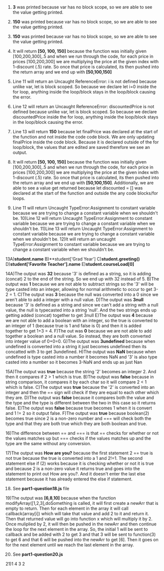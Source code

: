 1) **3** was printed because var has no block scope, so we are able to see the value getting printed.
2) **150** was printed because var has no block scope, so we are able to see the value getting printed.
3) **150** was printed because var has no block scope, so we are able to see the value getting printed.
4) It will return **[50, 100, 150]** because the function was initially given [100,200,300],.5 and when we run through the code, for each price in prices [100,200,300]
   we are multiplying the price at the given index with 1-discount (.5) rate. So once that price is calculated, its then pushed into the return array and we end up with
   **[50,100,150]**

5) Line 11 will return an Uncaught ReferenceError: i is not defined because unlike var, let is block scoped. So because we declare let i=0 inside the for
  loop, anything inside the loop/block stays in the loop/block causing the error.
6) Line 12 will return an Uncaught ReferenceError: discountedPrice is not defined because unlike var, let is block scoped. So because we declare discountedPrice inside the for
  loop, anything inside the loop/block stays in the loop/block causing the error.
7) Line 13 will return **150** because let finalPrice was declared at the start of the function and not inside the code code block. We are only updating finalPrice
  inside the code block. Because it is declared outside of the for loop/block, the values that are edited are saved therefore we see an output.
8) It will return **[50, 100, 150]** because the function was initially given [100,200,300],.5 and when we run through the code, for each price in prices [100,200,300]
   we are multiplying the price at the given index with 1-discount (.5) rate. So once that price is calculated, its then pushed into the return array and we end up with
   **[50,100,150]**. Additionally, we are able to see a value get returned because let discounted = [] was declared at the start of the function and outside
the any code blocks/for loops.

9) Line 11 will return Uncaught TypeError:Assignment to constant variable because we are trying to change a constant variable when we shouldn't be.
10)Line 12 will return Uncaught TypeError:Assignment to constant variable because we are trying to change a constant variable when we shouldn't be.
11)Line 13 will return Uncaught TypeError:Assignment to constant variable because we are trying to change a constant variable when we shouldn't be.
12)It will return an uncaught TypeError:Assignment to constant variable because we are trying to change a constant variable when we shouldn't be.

13A)**student.name**
  B)**student['Grad Year']
  C)**student.greeting()**
  D)**student['Favorite Teacher'].name**
  E)**student.courseLoad[0]**

14A)The output was **32** because '3' is defined as a string, so it is adding (concat) 2 to the end of the string. So we end up with 32 instead of 5.
  B)The output was **1** because we are not able to subtract strings so the '3' will be type casted into an integer, allowing for normal arithmetic to occur to get 3-2 = 1.
  C)The output was **3** because the null was converted into a 0 since we aren't able to add a integer with a null value.
  D)The output was **3null** because '3' is defined as a string and since we can't add a string with a null value, the null is typecasted into a string 'null'. And
    the two strings ends up getting added (concat) together to get 3null
  E)The output was **4** because we are not able to add a boolean with an integer, so the true is converted to an integer of 1 (because true is 1 and false is 0) and then
    it is added together to get 1+3 = 4.
  F)The out was **0** because we are not able to add together a boolean and a null value. So instead, they are both converted into integer value of 0+0=0.
  G)The output was **3undefined** because when undefined is converted into a string it just becomes undefined then its concatted with 3 to get 3undefined.
  H)The output was **NaN** because when undefined is type casted into a number it becomes NaN and '3' is also type casted into a number so it becomes 3-NaN and ends up as just Nan

15A)The output was **true** because the string '2' becomes an integer 2. And then it compares if 2 > 1 which is true.
  B)The output was **false** because in string comparison, it compares it by each char so it will compare 2 < 1 which is false.
  C)The output was **true** because the '2' is converted into an integer and then the == sign will check if they are equal to each other which they are.
  D)The output was **false** because it compares both the value and the type and the type is different between the two in this case so it returns false.
  E)The output was **false** because true becomes 1 when it is convert and 1 != 2 so it output false.
  F)The output was **true** because boolean(2) becomes true since 2 is a non-zero number and === will check both the type and that they are both true which they are both boolean and true.

16)The difference between == and === is that == checks for whether or not the values matches up but === checks if the values matches up and the type are the same without any conversion.
  
17)The output was **How are you?** because the first statement 2 == true is not true because the true is converted into a 1 and 2!=1. The second statement else if (2) works because
  it is checking whether or not it is true and because 2 is a non-zero value it returns true and goes into the statement to print out How are you?. And it doesn't enter the last else
  statement because it has already entered the else if statement.
  
18) See **part1-question18.js** file

19)The output was **[6,8,10]** because when the function modifyArray([1,2,3],doSomething is called, it will first create a newArr that is empty to return. Then for each element in the array it will call callback(array[i]) which will take that value and add 2 to it and return it. Then that returned value will go into function x which will multiply it by 2. Once muliplied by 2, it will then be pushed in the newArr and then continue the loop for the next element in the array. So, the initial 1 will be sent to callback and be added with 2 to get 3 and that 3 will be sent to function(3) to get 6 and that 6 will be pushed into the newArr to get [6]. Then it goes on for the next element until we reach the last element in the array.

20) See **part1-question20.js**

21)1
   4
   3
   2
